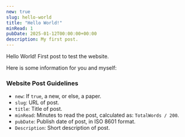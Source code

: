 ```yaml
---
new: true
slug: hello-world
title: "Hello World!"
minRead: 1
pubDate: 2025-01-12T00:00:00+00:00
description: My first post.
---
```


Hello World! First post to test the website.

Here is some information for you and myself:

### Website Post Guidelines

- `new`: If `true`, a new, or else, a paper.
- `slug`: URL of post.
- `title`: Title of post.
- `minRead`: Minutes to read the post, calculated as: `TotalWords / 200`.
- `pubDate`: Publish date of post, in ISO 8601 format.
- `Description`: Short description of post.

